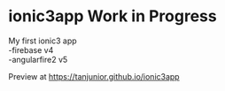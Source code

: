 # ionic3app Work in Progress
My first ionic3 app
<br>-firebase v4
<br>-angularfire2 v5

Preview at https://tanjunior.github.io/ionic3app
